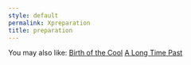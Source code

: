 ```yaml
---
style: default
permalink: Xpreparation
title: preparation
---
```

You may also like:
[Birth of the Cool](http://scp-wiki.net/birth-of-the-cool)
[A Long Time Past](http://scp-wiki.net/a-long-time-past)